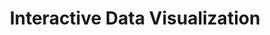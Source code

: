 ---
title: "Interactive Data Visualization"
subject: "EDA"
link: "https://nbviewer.jupyter.org/github/PhilChodrow/PIC16B/blob/master/lectures/ix_viz/plotly.ipynb"
order: 5
---